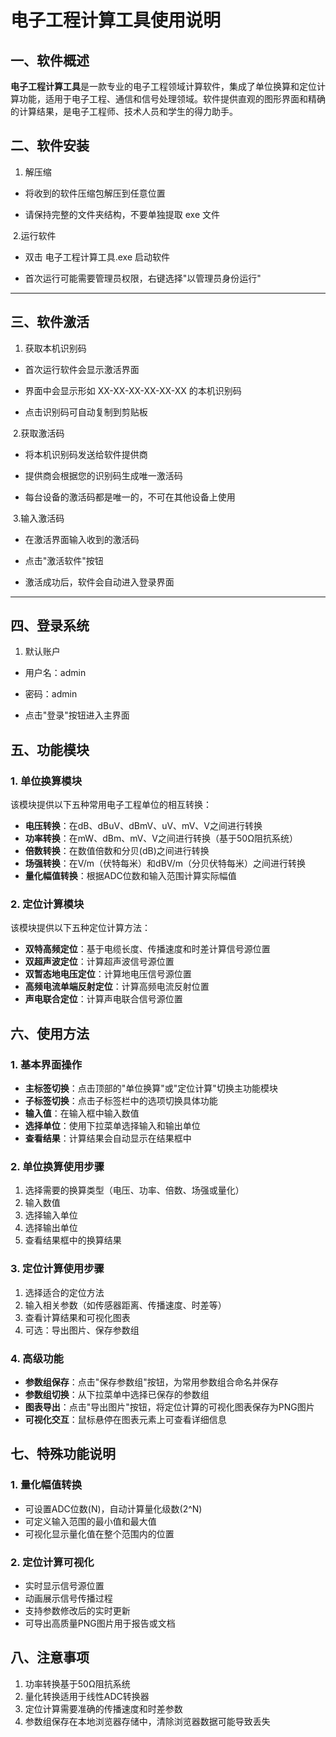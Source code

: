 # 电子工程计算工具使用说明

## 一、软件概述

**电子工程计算工具**是一款专业的电子工程领域计算软件，集成了单位换算和定位计算功能，适用于电子工程、通信和信号处理领域。软件提供直观的图形界面和精确的计算结果，是电子工程师、技术人员和学生的得力助手。

## 二、软件安装

1. 解压缩

- 将收到的软件压缩包解压到任意位置

- 请保持完整的文件夹结构，不要单独提取 exe 文件

​	2.运行软件

- 双击 电子工程计算工具.exe 启动软件

- 首次运行可能需要管理员权限，右键选择"以管理员身份运行"

------

## 三、软件激活

1. 获取本机识别码

- 首次运行软件会显示激活界面

- 界面中会显示形如 XX-XX-XX-XX-XX-XX 的本机识别码

- 点击识别码可自动复制到剪贴板

​	2.获取激活码

- 将本机识别码发送给软件提供商

- 提供商会根据您的识别码生成唯一激活码

- 每台设备的激活码都是唯一的，不可在其他设备上使用

​	3.输入激活码

- 在激活界面输入收到的激活码

- 点击"激活软件"按钮

- 激活成功后，软件会自动进入登录界面

------

## 四、登录系统

1. 默认账户

- 用户名：admin

- 密码：admin

- 点击"登录"按钮进入主界面

## 五、功能模块

### 1. 单位换算模块

该模块提供以下五种常用电子工程单位的相互转换：

- **电压转换**：在dB、dBuV、dBmV、uV、mV、V之间进行转换
- **功率转换**：在mW、dBm、mV、V之间进行转换（基于50Ω阻抗系统）
- **倍数转换**：在数值倍数和分贝(dB)之间进行转换
- **场强转换**：在V/m（伏特每米）和dBV/m（分贝伏特每米）之间进行转换
- **量化幅值转换**：根据ADC位数和输入范围计算实际幅值

### 2. 定位计算模块

该模块提供以下五种定位计算方法：

- **双特高频定位**：基于电缆长度、传播速度和时差计算信号源位置
- **双超声波定位**：计算超声波信号源位置
- **双暂态地电压定位**：计算地电压信号源位置
- **高频电流单端反射定位**：计算高频电流反射位置
- **声电联合定位**：计算声电联合信号源位置

## 六、使用方法

### 1. 基本界面操作

- **主标签切换**：点击顶部的"单位换算"或"定位计算"切换主功能模块
- **子标签切换**：点击子标签栏中的选项切换具体功能
- **输入值**：在输入框中输入数值
- **选择单位**：使用下拉菜单选择输入和输出单位
- **查看结果**：计算结果会自动显示在结果框中

### 2. 单位换算使用步骤

1. 选择需要的换算类型（电压、功率、倍数、场强或量化）
2. 输入数值
3. 选择输入单位
4. 选择输出单位
5. 查看结果框中的换算结果

### 3. 定位计算使用步骤

1. 选择适合的定位方法
2. 输入相关参数（如传感器距离、传播速度、时差等）
3. 查看计算结果和可视化图表
4. 可选：导出图片、保存参数组

### 4. 高级功能

- **参数组保存**：点击"保存参数组"按钮，为常用参数组合命名并保存
- **参数组切换**：从下拉菜单中选择已保存的参数组
- **图表导出**：点击"导出图片"按钮，将定位计算的可视化图表保存为PNG图片
- **可视化交互**：鼠标悬停在图表元素上可查看详细信息

## 七、特殊功能说明

### 1. 量化幅值转换

- 可设置ADC位数(N)，自动计算量化级数(2^N)
- 可定义输入范围的最小值和最大值
- 可视化显示量化值在整个范围内的位置

### 2. 定位计算可视化

- 实时显示信号源位置
- 动画展示信号传播过程
- 支持参数修改后的实时更新
- 可导出高质量PNG图片用于报告或文档

## 八、注意事项

1. 功率转换基于50Ω阻抗系统
2. 量化转换适用于线性ADC转换器
3. 定位计算需要准确的传播速度和时差参数
4. 参数组保存在本地浏览器存储中，清除浏览器数据可能导致丢失
